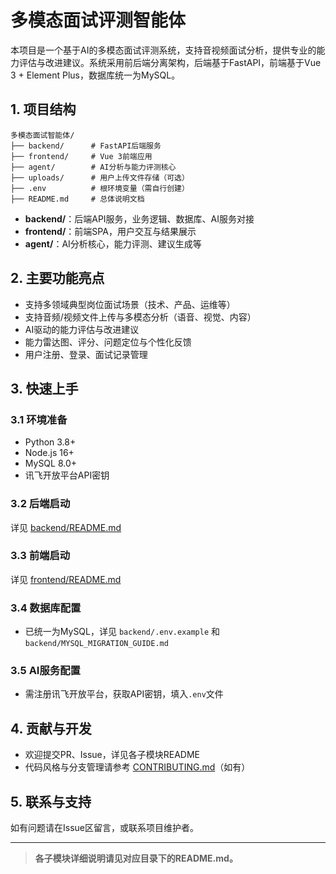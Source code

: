 # 多模态面试评测智能体

本项目是一个基于AI的多模态面试评测系统，支持音视频面试分析，提供专业的能力评估与改进建议。系统采用前后端分离架构，后端基于FastAPI，前端基于Vue 3 + Element Plus，数据库统一为MySQL。

## 1. 项目结构

```
多模态面试智能体/
├── backend/      # FastAPI后端服务
├── frontend/     # Vue 3前端应用
├── agent/        # AI分析与能力评测核心
├── uploads/      # 用户上传文件存储（可选）
├── .env          # 根环境变量（需自行创建）
├── README.md     # 总体说明文档
```

- **backend/**：后端API服务，业务逻辑、数据库、AI服务对接
- **frontend/**：前端SPA，用户交互与结果展示
- **agent/**：AI分析核心，能力评测、建议生成等

## 2. 主要功能亮点

- 支持多领域典型岗位面试场景（技术、产品、运维等）
- 支持音频/视频文件上传与多模态分析（语音、视觉、内容）
- AI驱动的能力评估与改进建议
- 能力雷达图、评分、问题定位与个性化反馈
- 用户注册、登录、面试记录管理

## 3. 快速上手

### 3.1 环境准备
- Python 3.8+
- Node.js 16+
- MySQL 8.0+
- 讯飞开放平台API密钥

### 3.2 后端启动
详见 [backend/README.md](backend/README.md)

### 3.3 前端启动
详见 [frontend/README.md](frontend/README.md)

### 3.4 数据库配置
- 已统一为MySQL，详见 `backend/.env.example` 和 `backend/MYSQL_MIGRATION_GUIDE.md`

### 3.5 AI服务配置
- 需注册讯飞开放平台，获取API密钥，填入`.env`文件

## 4. 贡献与开发

- 欢迎提交PR、Issue，详见各子模块README
- 代码风格与分支管理请参考 [CONTRIBUTING.md](CONTRIBUTING.md)（如有）

## 5. 联系与支持

如有问题请在Issue区留言，或联系项目维护者。

---

> **各子模块详细说明请见对应目录下的README.md。**